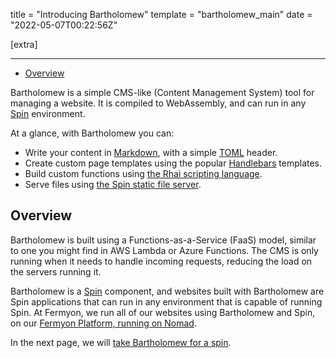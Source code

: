 title = "Introducing Bartholomew"
template = "bartholomew_main"
date = "2022-05-07T00:22:56Z"

[extra]

---

- [Overview](#overview)

Bartholomew is a simple CMS-like (Content Management System) tool for managing a
website. It is compiled to WebAssembly, and can run in any [Spin](https://developer.fermyon.com/spin)
environment.

At a glance, with Bartholomew you can:

- Write your content in [Markdown](https://www.markdownguide.org/), with a
simple [TOML](https://toml.io/en/) header.
- Create custom page templates using the popular [Handlebars](https://handlebarsjs.com/)
templates.
- Build custom functions using [the Rhai scripting language](https://rhai.rs/).
- Serve files using [the Spin static file server](https://github.com/fermyon/spin-fileserver).

## Overview

Bartholomew is built using a Functions-as-a-Service (FaaS) model, similar to
one you might find in AWS Lambda or Azure Functions. The CMS is only running when
it needs to handle incoming requests, reducing the load on the servers
running it.

Bartholomew is a [Spin](https://developer.fermyon.com/spin) component, and
websites built with Bartholomew are Spin applications that can run in any
environment that is capable of running Spin. At Fermyon, we run all of our
websites using Bartholomew and Spin, on our [Fermyon Platform, running on Nomad](https://www.fermyon.com/blog/spin-nomad).

In the next page, we will [take Bartholomew for a spin](./quickstart.md).

